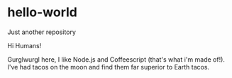 # hello-world
Just another repository

Hi Humans!

Gurglwurgl here, I like Node.js and Coffeescript (that's what i'm made of!).
I've had tacos on the moon and find them far superior to Earth tacos.
